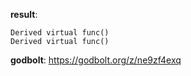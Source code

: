 **result**:
```
Derived virtual func()
Derived virtual func()
```
**godbolt**: https://godbolt.org/z/ne9zf4exq
